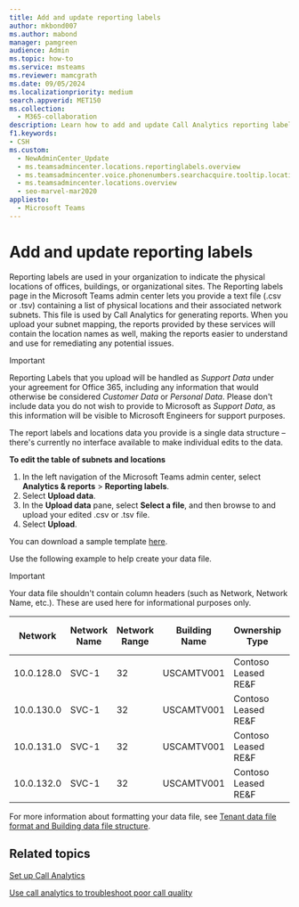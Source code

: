 ```yaml
---
title: Add and update reporting labels
author: mkbond007
ms.author: mabond
manager: pamgreen
audience: Admin
ms.topic: how-to
ms.service: msteams
ms.reviewer: mamcgrath
ms.date: 09/05/2024
ms.localizationpriority: medium
search.appverid: MET150
ms.collection: 
  - M365-collaboration
description: Learn how to add and update Call Analytics reporting labels by uploading a text file that contains a list of physical locations and associated subnets.
f1.keywords:
- CSH
ms.custom:
  - NewAdminCenter_Update
  - ms.teamsadmincenter.locations.reportinglabels.overview
  - ms.teamsadmincenter.voice.phonenumbers.searchacquire.tooltip.location
  - ms.teamsadmincenter.locations.overview
  - seo-marvel-mar2020
appliesto: 
  - Microsoft Teams
---
```


# Add and update reporting labels

Reporting labels are used in your organization to indicate the physical locations of offices, buildings, or organizational sites. The Reporting labels page in the Microsoft Teams admin center lets you provide a text file (.csv or .tsv) containing a list of physical locations and their associated network subnets. This file is used by Call Analytics for generating reports. When you upload your subnet mapping, the reports provided by these services will contain the location names as well, making the reports easier to understand and use for remediating any potential issues.

> [!IMPORTANT]
> Reporting Labels that you upload will be handled as *Support Data* under your agreement for Office 365, including any information that would otherwise be considered *Customer Data* or *Personal Data*. Please don't include data you do not wish to provide to Microsoft as *Support Data*, as this information will be visible to Microsoft Engineers for support purposes.

The report labels and locations data you provide is a single data structure – there's currently no interface available to make individual edits to the data.

**To edit the table of subnets and locations**

1. In the left navigation of the Microsoft Teams admin center, select **Analytics & reports** > **Reporting labels**.
2. Select **Upload data**.
3. In the **Upload data** pane, select **Select a file**, and then browse to and upload your edited .csv or .tsv file.
4. Select **Upload**.

You can download a sample template [here](https://download.microsoft.com/download/0/b/9/0b9c1610-d421-489a-a3f9-d1ae703c9f1b/locations-template.zip).

Use the following example to help create your data file.

> [!IMPORTANT]
> Your data file shouldn't contain column headers (such as Network, Network Name, etc.). These are used here for informational purposes only.

|Network|Network Name|Network Range|Building Name|Ownership Type|Building Type|Building Office Type|City|Zip Code|Country|State|Region|Inside Corp|Express Route|
|-|-|-|-|-|-|-|-|-|-|-|-|-|-|
|10.0.128.0    |SVC-1|32|USCAMTV001|Contoso Leased RE&F|Office|RE&F|Mountain View|94043|US|CA|US|1|1|
|10.0.130.0    |SVC-1|32|USCAMTV001|Contoso Leased RE&F|Office|RE&F|Mountain View|94043|US|CA|US|1|1|
|10.0.131.0    |SVC-1|32|USCAMTV001|Contoso Leased RE&F|Office|RE&F|Mountain View|94043|US|CA|US|1|1|
|10.0.132.0    |SVC-1|32|USCAMTV001|Contoso Leased RE&F|Office|RE&F|Mountain View|94043|US|CA|US|1|1|

For more information about formatting your data file, see [Tenant data file format and Building data file structure](CQD-upload-tenant-building-data.md#upload-building-data-file).

## Related topics

[Set up Call Analytics](set-up-call-analytics.md)

[Use call analytics to troubleshoot poor call quality](use-call-analytics-to-troubleshoot-poor-call-quality.md)
